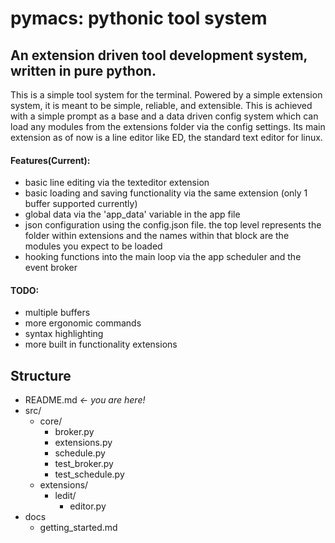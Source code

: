 # pymacs: pythonic tool system

## An extension driven tool development system, written in pure python.

This is a simple tool system for the terminal. Powered by a simple extension system, it is meant to be simple, reliable, and extensible. This is achieved with a simple prompt as a base and a data driven config system which can load any modules from the extensions folder via the config settings. Its main extension as of now is a line editor like ED, the standard text editor for linux.

#### Features(Current):
- basic line editing via the texteditor extension
- basic loading and saving functionality via the same extension (only 1 buffer supported currently)
- global data via the 'app_data' variable in the app file
- json configuration using the config.json file. the top level represents the folder within extensions and the names within that block are the modules you expect to be loaded
- hooking functions into the main loop via the app scheduler and the event broker

#### TODO:
- multiple buffers
- more ergonomic commands
- syntax highlighting
- more built in functionality extensions

## Structure
- README.md *<- you are here!*
- src/
	- core/
		- broker.py
		- extensions.py
		- schedule.py
		- test_broker.py
		- test_schedule.py
	- extensions/
		- ledit/
			- editor.py
- docs
	- getting_started.md
